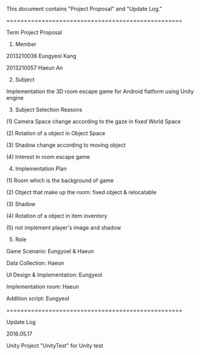This document contains "Project Proposal" and "Update Log."


==================================================


Term Project Proposal


1) Member

2013210036 Eungyeol Kang

2013210057 Haeun An


2) Subject

Implementation the 3D room escape game for Android flatform using Unity engine


3) Subject Selection Reasons

(1) Camera Space change according to the gaze in fixed World Space

(2) Rotation of a object in Object Space

(3) Shadow change according to moving object

(4) Interest in room escape game


4) Implementation Plan

(1) Room which is the background of game

(2) Object that make up the room: fixed object & relocatable 

(3) Shadow

(4) Rotation of a object in item inventory

(5) not implement player's image and shadow


5) Role

Game Scenario: Eungyoel & Haeun

Data Collection: Haeun

UI Design & Implementation: Eungyeol

Implementation room: Haeun

Addition script: Eungyeol


==================================================


Update Log


2016.05.17

Unity Project "UnityTest" for Unity test
